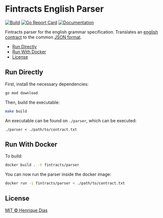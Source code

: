 # Fintracts English Parser

[![Build](https://img.shields.io/github/workflow/status/hacdias/fintracts/ci?style=flat-square)](https://github.com/hacdias/fintracts/actions/workflows/ci.yaml)
[![Go Report Card](https://goreportcard.com/badge/github.com/hacdias/fintracts/parser?style=flat-square)](https://goreportcard.com/report/github.com/hacdias/fintracts/parser)
[![Documentation](https://img.shields.io/badge/godoc-reference-blue.svg?style=flat-square)](https://pkg.go.dev/github.com/hacdias/fintracts/parser)

Fintracts parser for the english grammar specification. Translates an [english contract](../ENGLISH-SPECIFICATION.md) to the common [JSON format](../JSON-SPECIFICATION.md).

- [Run Directly](#run-directly)
- [Run With Docker](#run-with-docker)
- [License](#license)

## Run Directly

First, install the necessary dependencies:

```bash
go mod download
```

Then, build the executable:

```bash
make build
```

An executable can be found on `./parser`, which can be executed:

```
./parser < ./path/to/contract.txt
```

## Run With Docker

To build:

```bash
docker build . -t fintracts/parser
```

You can now run the parser inside the docker image:

```bash
docker run -i fintracts/parser < ./path/to/contract.txt
```

## License

[MIT © Henrique Dias](../LICENSE)
